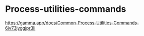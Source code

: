 # Process-utilities-commands
https://gamma.app/docs/Common-Process-Utilities-Commands-6iv73jyggjpr3li
